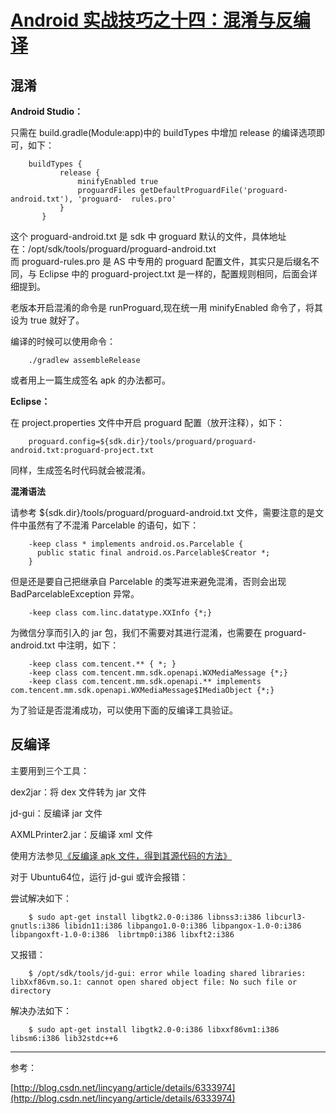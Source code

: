 # [Android 实战技巧之十四：混淆与反编译](http://blog.csdn.net/lincyang/article/details/44037845)

## 混淆

**Android Studio：**

只需在 build.gradle(Module:app)中的 buildTypes 中增加 release 的编译选项即可，如下：

```
    buildTypes {
           release {
               minifyEnabled true
               proguardFiles getDefaultProguardFile('proguard-android.txt'), 'proguard-  rules.pro'
           }
       }
```

这个 proguard-android.txt 是 sdk 中 groguard 默认的文件，具体地址在：/opt/sdk/tools/proguard/proguard-android.txt  
而 proguard-rules.pro 是 AS 中专用的 proguard 配置文件，其实只是后缀名不同，与 Eclipse 中的 proguard-project.txt 是一样的，配置规则相同，后面会详细提到。 

老版本开启混淆的命令是 runProguard,现在统一用 minifyEnabled 命令了，将其设为 true 就好了。 

编译的时候可以使用命令：

```
    ./gradlew assembleRelease
```

或者用上一篇生成签名 apk 的办法都可。

**Eclipse：** 

在 project.properties 文件中开启 proguard 配置（放开注释），如下：

```
    proguard.config=${sdk.dir}/tools/proguard/proguard-android.txt:proguard-project.txt
```

同样，生成签名时代码就会被混淆。

**混淆语法** 

请参考 ${sdk.dir}/tools/proguard/proguard-android.txt 文件，需要注意的是文件中虽然有了不混淆 Parcelable 的语句，如下：

```
    -keep class * implements android.os.Parcelable {
      public static final android.os.Parcelable$Creator *;
    }
```

但是还是要自己把继承自 Parcelable 的类写进来避免混淆，否则会出现 BadParcelableException 异常。

```
    -keep class com.linc.datatype.XXInfo {*;}
```

为微信分享而引入的 jar 包，我们不需要对其进行混淆，也需要在 proguard-android.txt 中注明，如下：

```
    -keep class com.tencent.** { *; }
    -keep class com.tencent.mm.sdk.openapi.WXMediaMessage {*;}
    -keep class com.tencent.mm.sdk.openapi.** implements com.tencent.mm.sdk.openapi.WXMediaMessage$IMediaObject {*;}
```

为了验证是否混淆成功，可以使用下面的反编译工具验证。

## 反编译

主要用到三个工具： 

dex2jar：将 dex 文件转为 jar 文件 

jd-gui：反编译 jar 文件 

AXMLPrinter2.jar：反编译 xml 文件

使用方法参见[《反编译 apk 文件，得到其源代码的方法》](http://blog.csdn.net/lincyang/article/details/6333974)

对于 Ubuntu64位，运行 jd-gui 或许会报错： 

尝试解决如下：

```
    $ sudo apt-get install libgtk2.0-0:i386 libnss3:i386 libcurl3-gnutls:i386 libidn11:i386 libpango1.0-0:i386 libpangox-1.0-0:i386 libpangoxft-1.0-0:i386  librtmp0:i386 libxft2:i386
```

又报错：

```
    $ /opt/sdk/tools/jd-gui: error while loading shared libraries: libXxf86vm.so.1: cannot open shared object file: No such file or directory
```

解决办法如下：

```
    $ sudo apt-get install libgtk2.0-0:i386 libxxf86vm1:i386 libsm6:i386 lib32stdc++6
```

---

参考： 

[http://blog.csdn.net/lincyang/article/details/6333974](http://blog.csdn.net/lincyang/article/details/6333974)